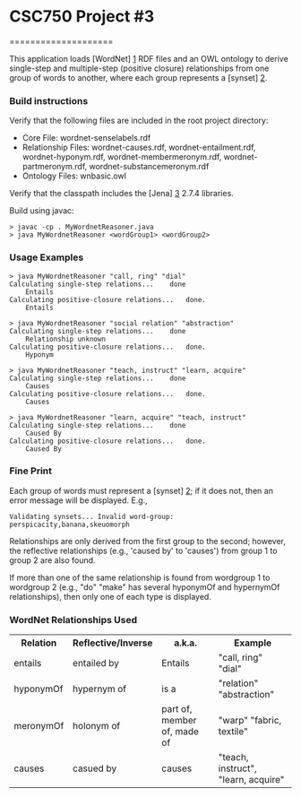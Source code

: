 # CSC750 Project #3 #
====================

This application loads [WordNet] [1] RDF files and an OWL ontology to derive single-step and multiple-step (positive closure) relationships from one group of words to another, where each group represents a [synset] [2].

### Build instructions ###
Verify that the following files are included in the root project directory:
 * Core File: wordnet-senselabels.rdf
 * Relationship Files: wordnet-causes.rdf, wordnet-entailment.rdf, wordnet-hyponym.rdf, wordnet-membermeronym.rdf, wordnet-partmeronym.rdf, wordnet-substancemeronym.rdf
 * Ontology Files: wnbasic.owl

Verify that the classpath includes the [Jena] [3] 2.7.4 libraries.

Build using javac:

```
> javac -cp . MyWordnetReasoner.java
> java MyWordnetReasoner <wordGroup1> <wordGroup2>
```

### Usage Examples ###

```
> java MyWordnetReasoner "call, ring" "dial"
Calculating single-step relations...   	done
	Entails
Calculating positive-closure relations... 	done.
	Entails
```

```
> java MyWordnetReasoner "social relation" "abstraction"
Calculating single-step relations...   	done
	Relationship unknown
Calculating positive-closure relations... 	done.
	Hyponym
```

```
> java MyWordnetReasoner "teach, instruct" "learn, acquire"
Calculating single-step relations...   	done
	Causes
Calculating positive-closure relations... 	done.
	Causes
```

```
> java MyWordnetReasoner "learn, acquire" "teach, instruct" 
Calculating single-step relations...   	done
	Caused By
Calculating positive-closure relations... 	done.
	Caused By
```

### Fine Print ###
Each group of words must represent a [synset] [2]; if it does not, then an error message will be displayed.
E.g.,
```
Validating synsets... Invalid word-group: perspicacity,banana,skeuomorph
```
Relationships are only derived from the first group to the second; however, the reflective relationships (e.g., 'caused by' to 'causes') from group 1 to group 2 are also found.

If more than one of the same relationship is found from wordgroup 1 to wordgroup 2 (e.g., "do" "make" has several hyponymOf and hypernymOf relationships), then only one of each type is displayed.

### WordNet Relationships Used ###

<table>
  <tr>
    <th>Relation</th><th>Reflective/Inverse</th><th>a.k.a.</th><th>Example</th>
  </tr>
  <tr>
    <td>entails</td><td>entailed by</td><td>Entails</td><td>"call, ring" "dial"</td>
  </tr>
  <tr>
    <td>hyponymOf</td><td>hypernym of</td><td>is a</td><td>"relation" "abstraction"</td>
  </tr>
  <tr>
    <td>meronymOf</td><td>holonym of</td><td>part of, member of, made of</td><td>"warp" "fabric, textile"</td>
  </tr>
  <tr>
    <td>causes</td><td>casued by</td><td>causes</td><td>"teach, instruct", "learn, acquire"</td>
  </tr>
</table>

[1]: http://wordnet.princeton.edu   "WordNet"
[2]: http://en.wikipedia.org/wiki/Synonym_ring       "synset"

[3]: http://jena.apache.org/download/index.html       "Jena"



